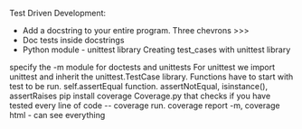 Test Driven Development:

- Add a docstring to your entire program. Three chevrons >>>
- Doc tests inside docstrings
- Python module - unittest library
Creating test_cases with unittest library

specify the -m module for doctests and unittests
For unittest we import unittest and inherit the unittest.TestCase library. Functions have to start with test to be run. 
self.assertEqual function. assertNotEqual, isinstance(), assertRaises
pip install coverage
Coverage.py that checks if you have tested every line of code -- coverage run. coverage report -m, coverage html - can see everything

 
